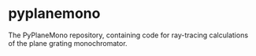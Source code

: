 # pyplanemono
The PyPlaneMono repository, containing code for ray-tracing calculations of the plane grating monochromator.
